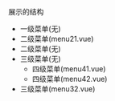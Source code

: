 展示的结构

- 一级菜单(无)
 - 二级菜单(menu21.vue)
 - 二级菜单(无)
  - 三级菜单(无)
    - 四级菜单(menu41.vue)
    - 四级菜单(menu42.vue)
  - 三级菜单(menu32.vue)
